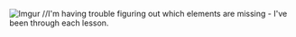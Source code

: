 ![Imgur](http://i.imgur.com/Tb9BxgX.png)
//I'm having trouble figuring out which elements are missing - I've been through each lesson. 
